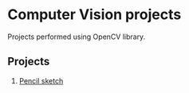 # Computer Vision projects

Projects performed using OpenCV library.

## Projects

1. [Pencil sketch](01-Pencil-Sketch-From-Image)
